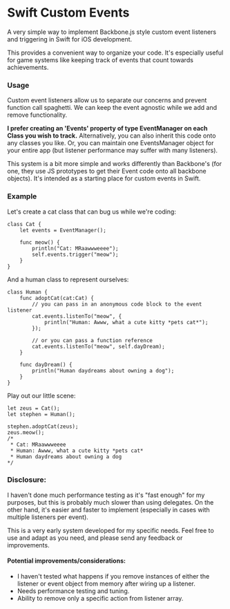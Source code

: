 Swift Custom Events
===================

A very simple way to implement Backbone.js style custom event listeners and triggering in Swift for iOS development.

This provides a convenient way to organize your code.  It's especially useful for game systems like keeping track of events that count towards achievements.

### Usage

Custom event listeners allow us to separate our concerns and prevent function call spaghetti.  We can keep the event agnostic while we add and remove functionality.

**I prefer creating an 'Events' property of type EventManager on each Class you wish to track.**  Alternatively, you can also inherit this code onto any classes you like.  Or, you can maintain one EventsManager object for your entire app (but listener performance may suffer with many listeners).

This system is a bit more simple and works differently than Backbone's (for one, they use JS prototypes to get their Event code onto all backbone objects).  It's intended as a starting place for custom events in Swift.

### Example

Let's create a cat class that can bug us while we're coding:

    class Cat {
        let events = EventManager();
    
        func meow() {
            println("Cat: MRaawwweeee");
            self.events.trigger("meow");
        }
    }

And a human class to represent ourselves:

    class Human {
        func adoptCat(cat:Cat) {
            // you can pass in an anonymous code block to the event listener
            cat.events.listenTo("meow", {
                println("Human: Awww, what a cute kitty *pets cat*");
            });

            // or you can pass a function reference
            cat.events.listenTo("meow", self.dayDream);
        }

        func dayDream() {
            println("Human daydreams about owning a dog");
        }
    }

Play out our little scene:

    let zeus = Cat();
    let stephen = Human();

    stephen.adoptCat(zeus);
    zeus.meow();
    /*
     * Cat: MRaawwweeee
     * Human: Awww, what a cute kitty *pets cat*
     * Human daydreams about owning a dog
    */

### Disclosure:

I haven't done much performance testing as it's "fast enough" for my purposes, but this is probably much slower than using delegates.  On the other hand, it's easier and faster to implement (especially in cases with multiple listeners per event).

This is a very early system developed for my specific needs.  Feel free to use and adapt as you need, and please send any feedback or improvements.

#### Potential improvements/considerations:
- I haven't tested what happens if you remove instances of either the listener or event object from memory after wiring up a listener.
- Needs performance testing and tuning.
- Ability to remove only a specific action from listener array.